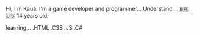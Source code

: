 Hi, I'm Kauã. I'm a game developer and programmer...
Understand . .🇧🇷. .🇺🇸
14 years old.

learning...
.HTML
.CSS
.JS
.C#
